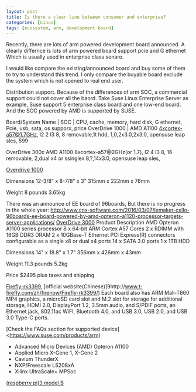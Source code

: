 ```yaml
---
layout: post
title: Is there a clear line between consumer and enterprise?
categories: [Linux]
tags: [ecosystem, arm, development board]
---
```


Recently, there are lots of arm powered development board announced. A clearly differnce is lots of arm powered board support pcie and G ethernet Which is usually used in enterprise class senaro.

I would like compare the existing/announced board and buy some of them to try to understand this trend. I only compare the buyable board exclude the system which is not opened to real end user.

Distribution support. Because of the differences of arm SOC, a commercial support could not cover all the baord. Take Suse Linux Enterprise Server as example, Suse support 5 enterprise class board and one low-end board. And the SOC powered by AMD is supported by SUSE.


Board/System Name  | SOC | CPU, cache, memory, hard disk, G ethernet, Pcie, usb, sata, os supporx, price
OverDrive 1000  | AMD A1100  4xcortex-a57@1.7GHz, l2 2 l3 8, 8 removable,1t hdd, 1,0,2x3.0,2x3.0, opensuse leap sles, 599

OverDrive 300x AMD A1100  8xcortex-a57@2GHz(or 1.7), l2 4 l3 8, 16 removable, 2,dual x4 or ssinglex 8,?,14x3.0, opensuse leap sles,

[Overdrive 1000](https://shop.softiron.co.uk/product/overdrive-1000/)

Dimensions
12-3/8" x 8-7/8" x 3"
315mm x 222mm x 76mm

Weight 
8 pounds
3.65kg

There was an announce of EE board of 96boards, But there is no progress in the whole year: <http://www.cnx-software.com/2016/03/07/lemaker-cello-96boards-ee-board-powered-by-amd-opteron-a1120-processor-targets-server-applications/>
[OverDrive 3000](https://shop.softiron.co.uk/product/overdrive-3000/)
Product Description 
AMD Opteron A1100 series processor
8 x 64-bit ARM Cortex A57 Cores
2 x RDIMM with 16GB DDR3 DRAM
2 x 10GBase-T Ethernet
PCI Express(R) connectors configurable as a single x8 or dual x4 ports
14 x SATA 3.0 ports
1 x 1TB HDD

Dimensions 
14" x 18.8" x 1.7"
356mm x 426mm x 43mm

Weight
11.3 pounds
5.2kg

Price
$2495
plus taxes and shipping

[Firefly-rk3399](https://www.kickstarter.com/projects/1771382379/firefly-rk3399-six-core-64-bit-high-performance-pl), [official website(Chinese)]9http://www.t-firefly.com/zh/firenow/Firefly-rk3399/)
Each board also has ARM Mali-T860 MP4 graphics, a microSD card slot and M.2 slot for storage for additional storage, HDMI 2.0, DisplayPort 1.2, 3.5mm audio, and S/PDIF ports, an Ethernet jack, 802.11ac WiFI, Bluetooth 4.0, and USB 3.0, USB 2.0, and USB 3.0 Type-C ports.

[Check the FAQs section for supported device]<https://www.suse.com/products/arm)
*  Advanced Micro Devices (AMD) Opteron A1100
*  Applied Micro X-Gene 1, X-Gene 2
*  Cavium ThunderX
*  NXP/Freescale LS208xA
*  Xilinx UltraScale+ MPSoc

[(respberry pi)3 model B](https://www.suse.com/products/arm/raspberry-pi/)
